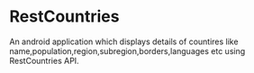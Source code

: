 # RestCountries
An android application which displays details of countires like name,population,region,subregion,borders,languages etc using RestCountries API.
